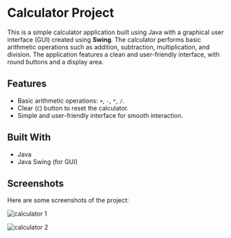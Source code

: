 # Calculator Project

This is a simple calculator application built using Java with a graphical user interface (GUI) created using **Swing**. The calculator performs basic arithmetic operations such as addition, subtraction, multiplication, and division. The application features a clean and user-friendly interface, with round buttons and a display area.

## Features

- Basic arithmetic operations: `+`, `-`, `*`, `/`.
- Clear (`C`) button to reset the calculator.
- Simple and user-friendly interface for smooth interaction.

## Built With

- Java
- Java Swing (for GUI)


## Screenshots

Here are some screenshots of the project:


![calculator 1](https://github.com/user-attachments/assets/c55b7d6e-1b77-4ee6-9626-8e9340c1eb28) 

![calculator 2](https://github.com/user-attachments/assets/9c05e2f0-be00-4fbb-ae19-abf396e92230)
